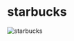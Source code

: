 # starbucks

![starbucks](https://user-images.githubusercontent.com/70355390/109541511-3b036d80-7b07-11eb-9e45-e601d3cee133.png)
